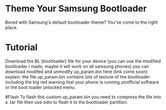# Theme Your Samsung Bootloader
Bored with Samsung's default bootloader theme? You've come to the right place.

# Tutorial

Download the BL (bootloader) file for your device (you can use the modified bootloader i made, maybe it will work on all samsung phones)
you can download modifed and unmodify up_param.bin here (link come soon) explain: the file up_param.bin contains lots of texture of the bootloader including the big red warning that your phone is running unofficial software or the boot loader unlocked menu.

#Flash
To flash this custom up_param.bin you need to compress the file into a .tar file then use odin to flash it to the bootloader partition. 